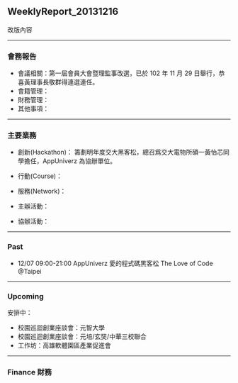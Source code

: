 ## WeeklyReport_20131216

改版內容

----------------------------
### 會務報告
* 會議相關：第一屆會員大會暨理監事改選，已於 102 年 11 月 29 日舉行，恭喜黃理事長敬群得連選連任。
* 會籍管理：
* 財務管理：
* 其他事項：

----------------------------
### 主要業務
* 創新(Hackathon)：
  籌劃明年度交大黑客松，總召爲交大電物所碩一黃怡芯同學擔任，AppUniverz 為協辦單位。

* 行動(Course)：
* 服務(Network)：
* 主辦活動：
* 協辦活動：

----------------------------
### Past 

* 12/07 09:00-21:00 AppUniverz 愛的程式碼黑客松 The Love of Code @Taipei

----------------------------
### Upcoming 

安排中：

* 校園巡迴創業座談會：元智大學
* 校園巡迴創業座談會：元培/玄奘/中華三校聯合
* 工作坊：高雄軟體園區產業促進會


----------------------------
### Finance 財務

